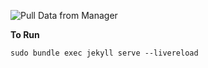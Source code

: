 ![Pull Data from Manager](https://github.com/lolevbeer/site/actions/workflows/add-data/badge.svg)


**To Run**

```sudo bundle exec jekyll serve --livereload```
